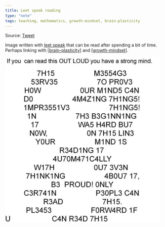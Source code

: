 ```yaml
---
title: Leet speak reading
type: "note"
tags: teaching, mathematics, growth-mindset, brain-plasticity
---
```


Source: [Tweet](https://twitter.com/jim_rutt/status/1732164665763893408)

Image written with [leet speak](https://en.wikipedia.org/wiki/Leet) that can be read after spending a bit of time. Perhaps linking with [[brain-plasticity]] and [[growth-mindset]].


![](images/leet-speak-reading.png)

[//begin]: # "Autogenerated link references for markdown compatibility"
[brain-plasticity]: ../../Learning/brain-plasticity "Brain Plasticity"
[growth-mindset]: growth-mindset "Growth Mindset"
[//end]: # "Autogenerated link references"